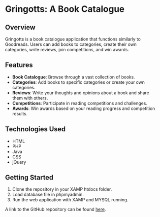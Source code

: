 # Gringotts: A Book Catalogue

## Overview

Gringotts is a book catalogue application that functions similarly to Goodreads. Users can add books to categories, create their own categories, write reviews, join competitions, and win awards.

## Features

- **Book Catalogue**: Browse through a vast collection of books.
- **Categories**: Add books to specific categories or create your own categories.
- **Reviews**: Write your thoughts and opinions about a book and share them with others.
- **Competitions**: Participate in reading competitions and challenges.
- **Awards**: Win awards based on your reading progress and competition results.

## Technologies Used

- HTML
- PHP
- Java
- CSS
- jQuery

## Getting Started

1. Clone the repository in your XAMP htdocs folder.
2. Load database file in phpmyadmin.
3. Run the web application with XAMP and MYSQL running.

A link to the GitHub repository can be found [here](https://github.com/nicoleineza/bookcatalogue_/).
